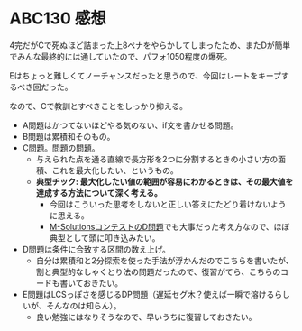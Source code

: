 # ABC130 感想

4完だがCで死ぬほど詰まった上8ペナをやらかしてしまったため、またDが簡単でみんな最終的には通していたので、パフォ1050程度の爆死。

Eはちょっと難しくてノーチャンスだったと思うので、今回はレートをキープするべき回だった。

なので、Cで教訓とすべきことをしっかり抑える。

- A問題はかつてないほどやる気のない、if文を書かせる問題。
- B問題は累積和そのもの。
- C問題。問題の問題。
  - 与えられた点を通る直線で長方形を2つに分割するときの小さい方の面積、これを最大化したい、というもの。
  - **典型チック: 最大化したい値の範囲が容易にわかるときは、その最大値を達成する方法について深く考える。**
    - 今回はこういった思考をしないと正しい答えにたどり着けないように思える。
    - [M-SolutionsコンテストのD問題](https://atcoder.jp/contests/m-solutions2019/tasks/m_solutions2019_d)でも大事だった考え方なので、ほぼ典型として頭に叩き込みたい。
- D問題は条件に合致する区間の数え上げ。
  - 自分は累積和と2分探索を使った手法が浮かんだのでこちらを書いたが、割と典型的なしゃくとり法の問題だったので、復習がてら、こちらのコードも書いておきたい。
- E問題はLCSっぽさを感じるDP問題（遅延セグ木？使えば一瞬で溶けるらしいが、そんなのは知らん）。
  - 良い勉強にはなりそうなので、早いうちに復習しておきたい。

